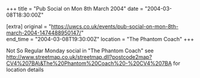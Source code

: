 +++
title = "Pub Social on Mon 8th March 2004"
date = "2004-03-08T18:30:00Z"

[extra]
original = "https://uwcs.co.uk/events/pub-social-on-mon-8th-march-2004-1474488950147/"    
end_time = "2004-03-08T19:30:00Z"
location = "The Phantom Coach"
+++

Not So Regular Monday social in "The Phantom Coach" see http://www.streetmap.co.uk/streetmap.dll?postcode2map?CV4%207BA\&The%20Phantom%20Coach%20-%20CV4%207BA for location details

